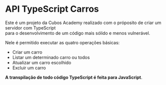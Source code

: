 # API TypeScript Carros

Este é um projeto da Cubos Academy realizado com o próposito de criar um servidor com TypeScript  
para o desenvolvimento de um código mais sólido e menos vulnerável.

Nele é permitido executar as quatro  operações básicas:  

+ Criar um carro
+ Listar um determinado carro ou todos
+ Atualizar um carro escolhido
+ Excluir um carro 

**A transpilação de todo código TypeScript é feita para JavaScript**.
